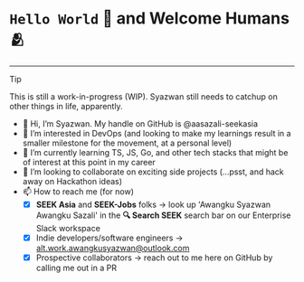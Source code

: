 #   `Hello World` 🤖 and Welcome Humans 🫂

---

> [!TIP]
> This is still a work-in-progress (WIP). Syazwan still needs to catchup
> on other things in life, apparently.

- 👋 Hi, I’m Syazwan. My handle on GitHub is @aasazali-seekasia
- 👀 I’m interested in DevOps (and looking to make my learnings result in a smaller milestone for the movement, at a personal level) 
- 🌱 I’m currently learning TS, JS, Go, and other tech stacks that might be of interest at this point in my career
- 💞️ I’m looking to collaborate on exciting side projects (...psst, and hack away on Hackathon ideas)
- 📫 How to reach me (for now)
  - [x] **SEEK Asia** and **SEEK-Jobs** folks -> look up 'Awangku Syazwan Awangku Sazali' in the **🔍 Search SEEK** search bar on our Enterprise Slack workspace
  - [x] Indie developers/software engineers -> alt.work.awangkusyazwan@outlook.com
  - [x] Prospective collaborators -> reach out to me here on GitHub by calling me out in a PR

<!---
aasazali-seekasia/aasazali-seekasia is a ✨ special ✨ repository because its `README.md` (this file) appears on your GitHub profile.
You can click the Preview link to take a look at your changes.
--->
